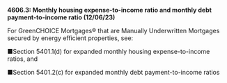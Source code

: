 **4606.3: Monthly housing expense-to-income ratio and monthly debt
payment-to-income ratio (12/06/23)**

For GreenCHOICE Mortgages® that are Manually Underwritten Mortgages
secured by energy efficient properties, see:

■Section 5401.1(d) for expanded monthly housing expense-to-income
ratios, and

■Section 5401.2(c) for expanded monthly debt payment-to-income ratios